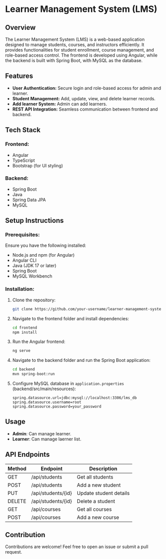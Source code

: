 # Learner Management System (LMS)

## Overview
The Learner Management System (LMS) is a web-based application designed to manage students, courses, and instructors efficiently. It provides functionalities for student enrollment, course management, and role-based access control. The frontend is developed using Angular, while the backend is built with Spring Boot, with MySQL as the database.

## Features
- **User Authentication:** Secure login and role-based access for admin and learner.
- **Student Management:** Add, update, view, and delete learner records.
- **Add learner System:** Admin can add learners.
- **REST API Integration:** Seamless communication between frontend and backend.

## Tech Stack
### Frontend:
- Angular
- TypeScript
- Bootstrap (for UI styling)

### Backend:
- Spring Boot
- Java
- Spring Data JPA
- MySQL

## Setup Instructions
### Prerequisites:
Ensure you have the following installed:
- Node.js and npm (for Angular)
- Angular CLI
- Java (JDK 17 or later)
- Spring Boot
- MySQL Workbench

### Installation:
1. Clone the repository:
   ```sh
   git clone https://github.com/your-username/learner-management-system.git
   ```
2. Navigate to the frontend folder and install dependencies:
   ```sh
   cd frontend
   npm install
   ```
3. Run the Angular frontend:
   ```sh
   ng serve
   ```
4. Navigate to the backend folder and run the Spring Boot application:
   ```sh
   cd backend
   mvn spring-boot:run
   ```
5. Configure MySQL database in `application.properties` (backend/src/main/resources):
   ```properties
   spring.datasource.url=jdbc:mysql://localhost:3306/lms_db
   spring.datasource.username=root
   spring.datasource.password=your_password
   ```

## Usage
- **Admin**: Can manage learner.
- **Learner**: Can manage laerner list.

## API Endpoints
| Method | Endpoint            | Description                  |
|--------|---------------------|------------------------------|
| GET    | /api/students       | Get all students            |
| POST   | /api/students       | Add a new student           |
| PUT    | /api/students/{id}  | Update student details      |
| DELETE | /api/students/{id}  | Delete a student            |
| GET    | /api/courses        | Get all courses             |
| POST   | /api/courses        | Add a new course            |

## Contribution
Contributions are welcome! Feel free to open an issue or submit a pull request.

